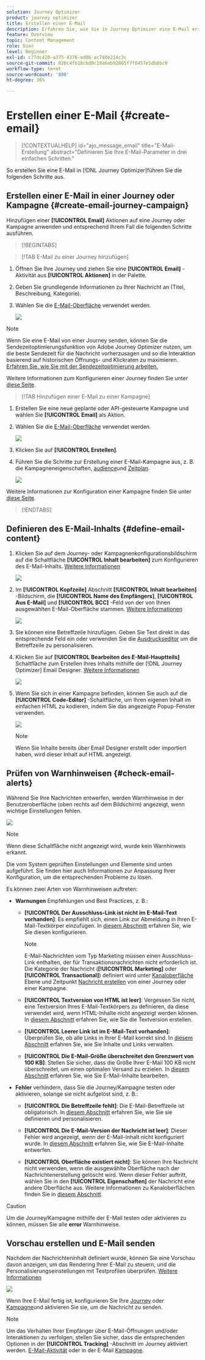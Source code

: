 ```yaml
---
solution: Journey Optimizer
product: journey optimizer
title: Erstellen einer E-Mail
description: Erfahren Sie, wie Sie in Journey Optimizer eine E-Mail erstellen.
feature: Overview
topic: Content Management
role: User
level: Beginner
exl-id: c77dc420-a375-4376-ad86-ac740e214c3c
source-git-commit: 020c4fb18cbd0c10a6eb92865f7f0457e5db8bc0
workflow-type: tm+mt
source-wordcount: '808'
ht-degree: 36%

---
```


# Erstellen einer E-Mail {#create-email}

>[!CONTEXTUALHELP]
>id="ajo_message_email"
>title="E-Mail-Erstellung"
>abstract="Definieren Sie Ihre E-Mail-Parameter in drei einfachen Schritten."

So erstellen Sie eine E-Mail in [!DNL Journey Optimizer]führen Sie die folgenden Schritte aus.

## Erstellen einer E-Mail in einer Journey oder Kampagne {#create-email-journey-campaign}

Hinzufügen einer **[!UICONTROL Email]** Aktionen auf eine Journey oder Kampagne anwenden und entsprechend Ihrem Fall die folgenden Schritte ausführen.

>[!BEGINTABS]

>[!TAB E-Mail zu einer Journey hinzufügen]

1. Öffnen Sie Ihre Journey und ziehen Sie eine **[!UICONTROL Email]** -Aktivität aus **[!UICONTROL Aktionen]** in der Palette.

1. Geben Sie grundlegende Informationen zu Ihrer Nachricht an (Titel, Beschreibung, Kategorie).

1. Wählen Sie die [E-Mail-Oberfläche](email-settings.md) verwendet werden.

   ![](assets/email_journey.png)

>[!NOTE]
>
>Wenn Sie eine E-Mail von einer Journey senden, können Sie die Sendezeitoptimierungsfunktion von Adobe Journey Optimizer nutzen, um die beste Sendezeit für die Nachricht vorherzusagen und so die Interaktion basierend auf historischen Öffnungs- und Klickraten zu maximieren. [Erfahren Sie, wie Sie mit der Sendezeitoptimierung arbeiten.](../building-journeys/journeys-message.md#send-time-optimization)

Weitere Informationen zum Konfigurieren einer Journey finden Sie unter [diese Seite](../building-journeys/journey-gs.md).

>[!TAB Hinzufügen einer E-Mail zu einer Kampagne]

1. Erstellen Sie eine neue geplante oder API-gesteuerte Kampagne und wählen Sie **[!UICONTROL Email]** als Aktion.

1. Wählen Sie die [E-Mail-Oberfläche](email-settings.md) verwendet werden.

   ![](assets/email_campaign.png)

1. Klicken Sie auf **[!UICONTROL Erstellen]**.

1. Führen Sie die Schritte zur Erstellung einer E-Mail-Kampagne aus, z. B. die Kampagneneigenschaften, [audience](../segment/about-segments.md)und [Zeitplan](../campaigns/create-campaign.md#schedule).

   ![](assets/email_campaign_steps.png)

<!--
From the **[!UICONTROL Action]** section, specify if you want to track how your recipients react to your delivery: you can track email opens, and/or clicks on links and buttons in your email.

![](assets/email_campaign_tracking.png)
-->

Weitere Informationen zur Konfiguration einer Kampagne finden Sie unter [diese Seite](../campaigns/get-started-with-campaigns.md).

>[!ENDTABS]

## Definieren des E-Mail-Inhalts {#define-email-content}

1. Klicken Sie auf dem Journey- oder Kampagnenkonfigurationsbildschirm auf die Schaltfläche **[!UICONTROL Inhalt bearbeiten]** zum Konfigurieren des E-Mail-Inhalts. [Weitere Informationen](get-started-email-design.md)

   ![](assets/email_campaign_edit_content.png)

1. Im **[!UICONTROL Kopfzeile]** Abschnitt **[!UICONTROL Inhalt bearbeiten]** -Bildschirm, die **[!UICONTROL Name des Empfängers]**, **[!UICONTROL Aus E-Mail]** und **[!UICONTROL BCC]** -Feld von der von Ihnen ausgewählten E-Mail-Oberfläche stammen. [Weitere Informationen](email-settings.md) <!--check if same for journey-->

   ![](assets/email_designer_edit_content_header.png)

1. Sie können eine Betreffzeile hinzufügen. Geben Sie Text direkt in das entsprechende Feld ein oder verwenden Sie die [Ausdruckseditor](../personalization/personalization-build-expressions.md) um die Betreffzeile zu personalisieren.

1. Klicken Sie auf **[!UICONTROL Bearbeiten des E-Mail-Hauptteils]** Schaltfläche zum Erstellen Ihres Inhalts mithilfe der [!DNL Journey Optimizer] Email Designer. [Weitere Informationen](get-started-email-design.md)

   ![](assets/email_designer_edit_email_body.png)

1. Wenn Sie sich in einer Kampagne befinden, können Sie auch auf die **[!UICONTROL Code-Editor]** -Schaltfläche, um Ihren eigenen Inhalt im einfachen HTML zu kodieren, indem Sie das angezeigte Popup-Fenster verwenden.

   ![](assets/email_designer_edit_code_editor.png)

   >[!NOTE]
   >
   >Wenn Sie Inhalte bereits über Email Designer erstellt oder importiert haben, wird dieser Inhalt auf HTML angezeigt.

## Prüfen von Warnhinweisen {#check-email-alerts}

Während Sie Ihre Nachrichten entwerfen, werden Warnhinweise in der Benutzeroberfläche (oben rechts auf dem Bildschirm) angezeigt, wenn wichtige Einstellungen fehlen.

![](assets/email_journey_alerts_details.png)

>[!NOTE]
>
>Wenn diese Schaltfläche nicht angezeigt wird, wurde kein Warnhinweis erkannt.

Die vom System geprüften Einstellungen und Elemente sind unten aufgeführt. Sie finden hier auch Informationen zur Anpassung Ihrer Konfiguration, um die entsprechenden Probleme zu lösen.

Es können zwei Arten von Warnhinweisen auftreten:

* **Warnungen** Empfehlungen und Best Practices, z. B.:

   * **[!UICONTROL Der Ausschluss-Link ist nicht im E-Mail-Text vorhanden]**: Es empfiehlt sich, einen Link zur Abmeldung in Ihren E-Mail-Textkörper einzufügen. In [diesem Abschnitt](../privacy/opt-out.md#opt-out-management) erfahren Sie, wie Sie diesen konfigurieren.

      >[!NOTE]
      >
      >E-Mail-Nachrichten vom Typ Marketing müssen einen Ausschluss-Link enthalten, der für Transaktionsnachrichten nicht erforderlich ist. Die Kategorie der Nachricht (**[!UICONTROL Marketing]** oder **[!UICONTROL Transactional]**) definiert wird unter [Kanaloberfläche](email-settings.md#email-type) Ebene und Zeitpunkt [Nachricht erstellen](#create-email-journey-campaign) von einer Journey oder einer Kampagne.

   * **[!UICONTROL Textversion von HTML ist leer]**: Vergessen Sie nicht, eine Textversion Ihres E-Mail-Textkörpers zu definieren, da diese verwendet wird, wenn HTML-Inhalte nicht angezeigt werden können. In [diesem Abschnitt](text-version-email.md) erfahren Sie, wie Sie die Textversion erstellen.

   * **[!UICONTROL Leerer Link ist im E-Mail-Text vorhanden]**: Überprüfen Sie, ob alle Links in Ihrer E-Mail korrekt sind. In [diesem Abschnitt](content-from-scratch.md) erfahren Sie, wie Sie Inhalte und Links verwalten.

   * **[!UICONTROL Die E-Mail-Größe überschreitet den Grenzwert von 100 KB]**: Stellen Sie sicher, dass die Größe Ihrer E-Mail 100 KB nicht überschreitet, um einen optimalen Versand zu erzielen. In [diesem Abschnitt](content-from-scratch.md) erfahren Sie, wie Sie E-Mail-Inhalte bearbeiten.

* **Fehler** verhindern, dass Sie die Journey/Kampagne testen oder aktivieren, solange sie nicht aufgelöst sind, z. B.:

   * **[!UICONTROL Die Betreffzeile fehlt]**: Die E-Mail-Betreffzeile ist obligatorisch. In [diesem Abschnitt](create-email.md) erfahren Sie, wie Sie sie definieren und personalisieren.

   <!--HTML is empty when Amp HTML is present-->

   * **[!UICONTROL Die E-Mail-Version der Nachricht ist leer]**: Dieser Fehler wird angezeigt, wenn der E-Mail-Inhalt nicht konfiguriert wurde. In [diesem Abschnitt](get-started-email-design.md) erfahren Sie, wie Sie E-Mail-Inhalte entwerfen.

   * **[!UICONTROL Oberfläche existiert nicht]**: Sie können Ihre Nachricht nicht verwenden, wenn die ausgewählte Oberfläche nach der Nachrichtenerstellung gelöscht wird. Wenn dieser Fehler auftritt, wählen Sie in den **[!UICONTROL Eigenschaften]** der Nachricht eine andere Oberfläche aus. Weitere Informationen zu Kanaloberflächen finden Sie in [diesem Abschnitt](../configuration/channel-surfaces.md).


>[!CAUTION]
>
>Um die Journey/Kampagne mithilfe der E-Mail testen oder aktivieren zu können, müssen Sie alle **error** Warnhinweise.

## Vorschau erstellen und E-Mail senden

Nachdem der Nachrichteninhalt definiert wurde, können Sie eine Vorschau davon anzeigen, um das Rendering Ihrer E-Mail zu steuern, und die Personalisierungseinstellungen mit Testprofilen überprüfen. [Weitere Informationen](preview.md)

![](assets/email_designer_edit_simulate.png)

Wenn Ihre E-Mail fertig ist, konfigurieren Sie Ihre [Journey](../building-journeys/journey-gs.md) oder [Kampagne](../campaigns/create-campaign.md)und aktivieren Sie sie, um die Nachricht zu senden.

>[!NOTE]
>
>Um das Verhalten Ihrer Empfänger über E-Mail-Öffnungen und/oder Interaktionen zu verfolgen, stellen Sie sicher, dass die entsprechenden Optionen in der **[!UICONTROL Tracking]** -Abschnitt im Journey aktiviert werden. [E-Mail-Aktivität](../building-journeys/journeys-message.md) oder in der E-Mail [Kampagne](../campaigns/create-campaign.md).<!--to move?-->

<!--

## Define your email content {#email-content}

Use [!DNL Journey Optimizer] Email Designer to [design your email from scratch](../email/content-from-scratch.md). If you have an existing content, you can [import it in the Email Designer](../email/existing-content.md), or [code your own content](../email/code-content.md) in [!DNL Journey Optimizer]. 

[!DNL Journey Optimizer] comes with a set of [built-in templates](email-templates.md) to help you start. Any email can also be saved as a template.

Use [!DNL Journey Optimizer] Expression editor to personalize your messages with profiles' data. For more on personalization, refer to [this section](../personalization/personalize.md).

Adapt the content of your messages to the targeted profiles by using [!DNL Journey Optimizer] dynamic content capabilities. [Get started with dynamic content](../personalization/get-started-dynamic-content.md)

## Email tracking {#email-tracking}

If you want to track the behavior of your recipients through openings and/or clicks on links, enable the following options: **[!UICONTROL Email opens]** and **[!UICONTROL Click on email]**. 

Learn more about tracking in [this section](message-tracking.md).

## Validate your email content {#email-content-validate}

Control the rendering of your email, and check personalization settings with test profiles, using the preview section on the left-hand side. For more on this, refer to [this section](preview.md).

![](assets/messages-simple-preview.png)

You must also check alerts in the upper section of the editor.  Some of them are simple warnings, but others can prevent you from using the message. 

-->

